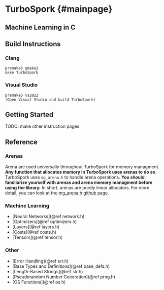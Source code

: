 TurboSpork         {#mainpage}
==========

## Machine Learning in C

Build Instructions
------------------

### Clang

```
premake5 gmake2
make TurboSpork
```

### Visual Studio

```
premake5 vs2022
(Open Visual Studio and build TurboSpork)

```

Getting Started
---------------

TODO: make other instruction pages

Reference
---------

### Arenas

Arena are used universally throughout TurboSpork for memory managment.
**Any function that allocates memory in TurboSpork uses arenas to do so.**
TurboSpork uses `mg_arena.h` to handle arena operations.
**You should familiarize yourself with arenas and arena memory managment before using the library.**
In short, arenas are purely linear allocators.
For more detail, you can look at the [mg_arena.h github page](https://github.com/Magicalbat/mg-libraries).

### Machine Learning

- [Neural Networks](@ref network.h)
- [Optimizers](@ref optimizers.h)
- [Layers](@ref layers.h)
- [Costs](@ref costs.h)
- [Tensors](@ref tensor.h)

### Other

- [Error Handling](@ref err.h)
- [Base Types and Definitions](@ref base_defs.h)
- [Length-Based Strings](@ref str.h)
- [Pseudorandom Number Generation](@ref prng.h)
- [OS Functions](@ref os.h)

